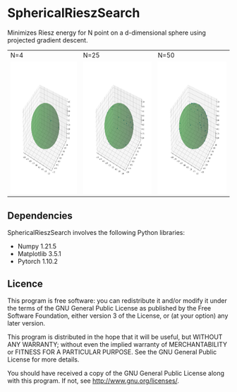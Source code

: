 # SphericalRieszSearch
Minimizes Riesz energy for N point on a d-dimensional sphere using projected gradient descent.


<table>
<tr>
<td>N=4</td><td>N=25</td><td>N=50</td>
</tr>
<tr>
<td><img src="4.gif" height="300" /></td><td><img src="25.gif" height="300" /></td><td><img src="50.gif" height="300" /></td>
</tr></center>
</table>

Dependencies
------------

SphericalRieszSearch involves the following Python libraries:

* Numpy 1.21.5
* Matplotlib 3.5.1
* Pytorch 1.10.2



Licence
-------

This program is free software: you can redistribute it and/or modify it under 
the terms of the GNU General Public License as published by the Free Software 
Foundation, either version 3 of the License, or (at your option) any later 
version.

This program is distributed in the hope that it will be useful, but WITHOUT 
ANY WARRANTY; without even the implied warranty of MERCHANTABILITY or FITNESS 
FOR A PARTICULAR PURPOSE. See the GNU General Public License for more details.

You should have received a copy of the GNU General Public License along with 
this program. If not, see http://www.gnu.org/licenses/.
